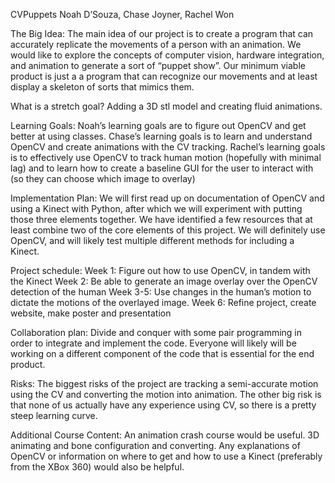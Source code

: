 CVPuppets
Noah D’Souza, Chase Joyner, Rachel Won

The Big Idea: The main idea of our project is to create a program that can accurately replicate the movements of a person with an animation. We would like to explore the concepts of computer vision, hardware integration, and animation to generate a sort of “puppet show”. Our minimum viable product is just a a program that can recognize our movements and at least display a skeleton of sorts that mimics them.  

What is a stretch goal? Adding a 3D stl model and creating fluid animations.

Learning Goals: Noah’s learning goals are to figure out OpenCV and get better at using classes. Chase’s learning goals is to learn and understand OpenCV and create animations with the CV tracking. Rachel’s learning goals is to effectively use OpenCV to track human motion (hopefully with minimal lag) and to learn how to create a baseline GUI for the user to interact with (so they can choose which image to overlay)

Implementation Plan: We will first read up on documentation of OpenCV and using a Kinect with Python, after which we will experiment with putting those three elements together. We have identified a few resources that at least combine two of the core elements of this project. We will definitely use OpenCV, and will likely test multiple different methods for including a Kinect.

Project schedule: 
Week 1: Figure out how to use OpenCV, in tandem with the Kinect
Week 2: Be able to generate an image overlay over the OpenCV detection of the human
Week 3-5: Use changes in the human’s motion to dictate the motions of the overlayed image. 
Week 6: Refine project, create website, make poster and presentation

Collaboration plan: Divide and conquer with some pair programming in order to integrate and implement the code. Everyone will likely will be working on a different component of the code that is essential for the end product.

Risks: The biggest risks of the project are tracking a semi-accurate motion using the CV and converting the motion into animation. The other big risk is that none of us actually have any experience using CV, so there is a pretty steep learning curve.

Additional Course Content: An animation crash course would be useful. 3D animating and bone configuration and converting. Any explanations of OpenCV or information on where to get and how to use a Kinect (preferably from the XBox 360) would also be helpful.
